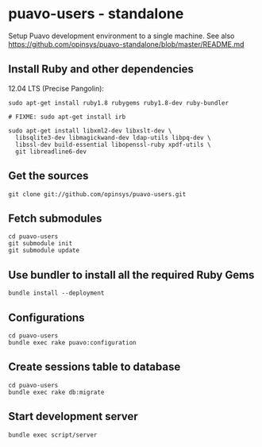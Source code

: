# puavo-users - standalone

Setup Puavo development environment to a single machine. See also https://github.com/opinsys/puavo-standalone/blob/master/README.md

## Install Ruby and other dependencies

12.04 LTS (Precise Pangolin):

    sudo apt-get install ruby1.8 rubygems ruby1.8-dev ruby-bundler
 
    # FIXME: sudo apt-get install irb 

    sudo apt-get install libxml2-dev libxslt-dev \
      libsqlite3-dev libmagickwand-dev ldap-utils libpq-dev \
      libssl-dev build-essential libopenssl-ruby xpdf-utils \
      git libreadline6-dev

## Get the sources

    git clone git://github.com/opinsys/puavo-users.git

## Fetch submodules

    cd puavo-users
    git submodule init
    git submodule update

## Use bundler to install all the required Ruby Gems

    bundle install --deployment

## Configurations

    cd puavo-users
    bundle exec rake puavo:configuration

## Create sessions table to database
    cd puavo-users
    bundle exec rake db:migrate

## Start development server
    bundle exec script/server
